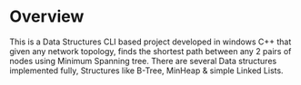 # Overview

This is a Data Structures CLI based project developed in windows C++ that given any network topology, finds the shortest path between any 2 pairs of nodes using Minimum Spanning tree. There are several Data structures implemented fully, Structures like B-Tree, MinHeap & simple Linked Lists.
